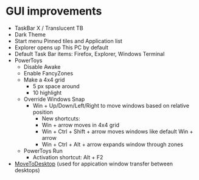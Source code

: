 # GUI improvements
- TaskBar X / Translucent TB
- Dark Theme
- Start menu Pinned tiles and Application list
- Explorer opens up This PC by default
- Default Task Bar items: Firefox, Explorer, Windows Terminal
- PowerToys
  - Disable Awake
  - Enable FancyZones
  - Make a 4x4 grid
    - 5 px space around
    - 10 highlight
  - Override Windows Snap
    - Win + Up/Down/Left/Right to move windows based on relative position
      - New shortcuts:
      - Win + arrow moves in 4x4 grid
      - Win + Ctrl + Shift + arrow moves windows like default Win + arrow
      - Win + Ctrl + Alt + arrow expands window through zones
  - PowerToys Run
    - Activation shortcut: Alt + F2
- <a href="https://github.com/Eun/MoveToDesktop">MoveToDesktop</a> (used for appication window transfer between desktops)
  
